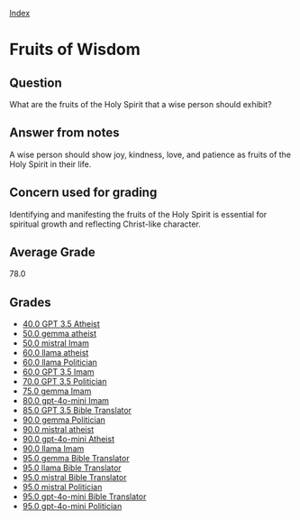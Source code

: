
[Index](../index.md)
# Fruits of Wisdom
## Question
What are the fruits of the Holy Spirit that a wise person should exhibit?

## Answer from notes
A wise person should show joy, kindness, love, and patience as fruits of the Holy Spirit in their life.

## Concern used for grading
Identifying and manifesting the fruits of the Holy Spirit is essential for spiritual growth and reflecting Christ-like character.

## Average Grade
78.0

## Grades
 * [40.0 GPT 3.5 Atheist](../answers/GPT_3.5_Atheist/Fruits_of_Wisdom.md)
 * [50.0 gemma atheist](../answers/gemma_atheist/Fruits_of_Wisdom.md)
 * [50.0 mistral Imam](../answers/mistral_Imam/Fruits_of_Wisdom.md)
 * [60.0 llama atheist](../answers/llama_atheist/Fruits_of_Wisdom.md)
 * [60.0 llama Politician](../answers/llama_Politician/Fruits_of_Wisdom.md)
 * [60.0 GPT 3.5 Imam](../answers/GPT_3.5_Imam/Fruits_of_Wisdom.md)
 * [70.0 GPT 3.5 Politician](../answers/GPT_3.5_Politician/Fruits_of_Wisdom.md)
 * [75.0 gemma Imam](../answers/gemma_Imam/Fruits_of_Wisdom.md)
 * [80.0 gpt-4o-mini Imam](../answers/gpt-4o-mini_Imam/Fruits_of_Wisdom.md)
 * [85.0 GPT 3.5 Bible Translator](../answers/GPT_3.5_Bible_Translator/Fruits_of_Wisdom.md)
 * [90.0 gemma Politician](../answers/gemma_Politician/Fruits_of_Wisdom.md)
 * [90.0 mistral atheist](../answers/mistral_atheist/Fruits_of_Wisdom.md)
 * [90.0 gpt-4o-mini Atheist](../answers/gpt-4o-mini_Atheist/Fruits_of_Wisdom.md)
 * [90.0 llama Imam](../answers/llama_Imam/Fruits_of_Wisdom.md)
 * [95.0 gemma Bible Translator](../answers/gemma_Bible_Translator/Fruits_of_Wisdom.md)
 * [95.0 llama Bible Translator](../answers/llama_Bible_Translator/Fruits_of_Wisdom.md)
 * [95.0 mistral Bible Translator](../answers/mistral_Bible_Translator/Fruits_of_Wisdom.md)
 * [95.0 mistral Politician](../answers/mistral_Politician/Fruits_of_Wisdom.md)
 * [95.0 gpt-4o-mini Bible Translator](../answers/gpt-4o-mini_Bible_Translator/Fruits_of_Wisdom.md)
 * [95.0 gpt-4o-mini Politician](../answers/gpt-4o-mini_Politician/Fruits_of_Wisdom.md)

